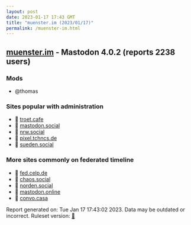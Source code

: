 ```yaml
---
layout: post
date: 2023-01-17 17:43 GMT
title: "muenster.im (2023/01/17)"
permalink: /muenster-im.html
---
```


## [muenster.im](https://muenster.im) - Mastodon 4.0.2 (reports 2238 users)

### Mods
 * @thomas

### Sites popular with administration

* 🐘 [troet.cafe](/troet-cafe.html)
* 🐘 [mastodon.social](/mastodon-social.html)
* 🐘 [nrw.social](/nrw-social.html)
* 🐘 [pixel.tchncs.de](/pixel-tchncs-de.html)
* 🐘 [sueden.social](/sueden-social.html)

### More sites commonly on federated timeline

* 🐘 [fed.celp.de](/fed-celp-de.html)
* 🐘 [chaos.social](/chaos-social.html)
* 🐘 [norden.social](/norden-social.html)
* 🐘 [mastodon.online](/mastodon-online.html)
* 🐘 [convo.casa](/convo-casa.html)

Report generated on: Tue Jan 17 17:43:02 2023. Data may be outdated or incorrect.
Ruleset version: [🧁](/version-cupcake)
